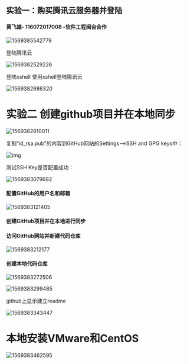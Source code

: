 ## 实验一：购买腾讯云服务器并登陆

#### 黄飞雄- 116072017008 -软件工程闽台合作

![1569385542779](../image/1.png)





登陆腾讯云

![1569382529226](../image/2.png)





登陆xshell 使用xshell登陆腾讯云

![1569382686320](../image/3.png)



# 实验二 创建github项目并在本地同步

![1569382810011](../image/4.png)



复制“id_rsa.pub”的内容到GitHub网站的Settings–>SSH and GPG keys中：

![img](../image/5.png)

测试SSH Key是否配置成功：

![1569383079682](../image/6.png)

#### 配置GitHub的用户名和邮箱

![1569383121405](../image/7.png)

#### 创建GitHub项目并在本地进行同步

#### 访问GitHub网站并新建代码仓库

![1569383212177](../image/8.png)

#### 创建本地代码仓库

![1569383272506](../image/9.png)

![1569383299485](../image/10.png)





github上显示建立readme

![1569383343447](../image/11.png)

# 本地安装VMware和CentOS

![1569383462595](../image/12.png)